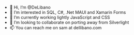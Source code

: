 - 👋 Hi, I’m @DeLibano
- 👀 I’m interested in SQL, C#, .Net MAUI and Xamarin Forms
- 🌱 I’m currently working lightly JavaScript and CSS
- 💞️ I’m looking to collaborate on porting away from Silverlight
- 📫 You can reach me on sam at dellibano.com

<!---
DeLibano/DeLibano is a ✨ special ✨ repository because its `README.md` (this file) appears on your GitHub profile.
You can click the Preview link to take a look at your changes.
--->
